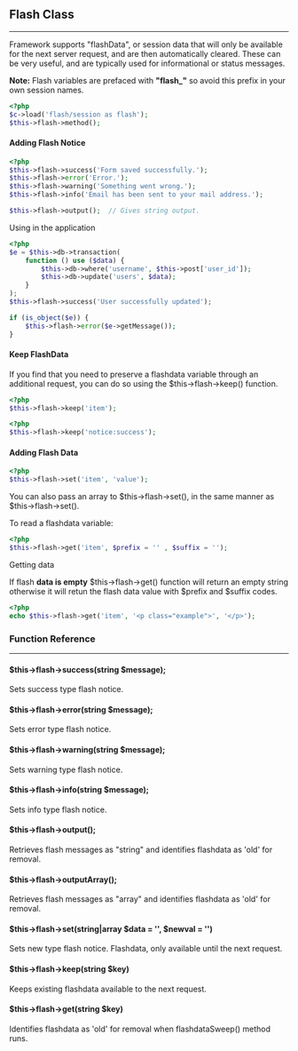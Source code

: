 
## Flash Class

------

Framework supports "flashData", or session data that will only be available for the next server request, and are then automatically cleared. These can be very useful, and are typically used for informational or status messages.

**Note:** Flash variables are prefaced with <b>"flash_"</b> so avoid this prefix in your own session names.

```php
<?php
$c->load('flash/session as flash');
$this->flash->method();
```

#### Adding Flash Notice

```php
<?php
$this->flash->success('Form saved successfully.');
$this->flash->error('Error.');
$this->flash->warning('Something went wrong.');
$this->flash->info('Email has been sent to your mail address.');

$this->flash->output();  // Gives string output.
```

Using in the application

```php
<?php
$e = $this->db->transaction(
    function () use ($data) {
        $this->db->where('username', $this->post['user_id']);
        $this->db->update('users', $data);
    }
);
$this->flash->success('User successfully updated');

if (is_object($e)) {
    $this->flash->error($e->getMessage());
}
```

#### Keep FlashData

If you find that you need to preserve a flashdata variable through an additional request, you can do so using the $this->flash->keep() function.

```php
<?php
$this->flash->keep('item');
```

```php
<?php
$this->flash->keep('notice:success');
```

#### Adding Flash Data

```php
<?php
$this->flash->set('item', 'value');
```
You can also pass an array to $this->flash->set(), in the same manner as $this->flash->set().

To read a flashdata variable:

```php
<?php
$this->flash->get('item', $prefix = '' , $suffix = '');

```
Getting data

If flash **data is empty** $this->flash->get() function will return an empty string otherwise it will retun the flash data value with $prefix and $suffix codes.

```php
<?php
echo $this->flash->get('item', '<p class="example">', '</p>');
```

### Function Reference

------

#### $this->flash->success(string $message);

Sets success type flash notice.

#### $this->flash->error(string $message);

Sets error type flash notice.

#### $this->flash->warning(string $message);

Sets warning type flash notice.

#### $this->flash->info(string $message);

Sets info type flash notice.

#### $this->flash->output();

Retrieves flash messages as "string" and identifies flashdata as 'old' for removal.

#### $this->flash->outputArray();

Retrieves flash messages as "array" and identifies flashdata as 'old' for removal.

#### $this->flash->set(string|array $data = '', $newval = '')

Sets new type flash notice. Flashdata, only available until the next request.

#### $this->flash->keep(string $key)

Keeps existing flashdata available to the next request.

#### $this->flash->get(string $key)

Identifies flashdata as 'old' for removal when flashdataSweep() method runs.